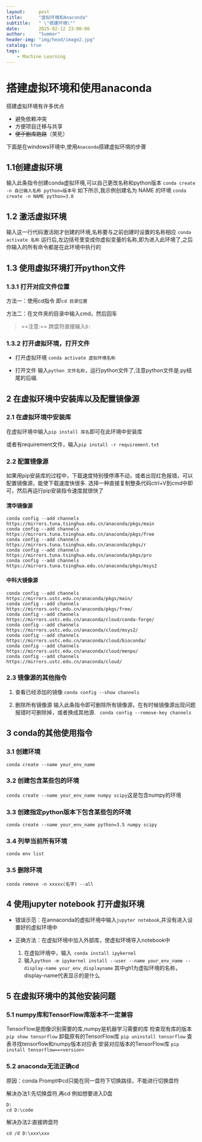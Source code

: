 ```yaml
---
layout:     post
title:      "虚拟环境和Anaconda"
subtitle:   " \"搭建环境\""
date:       2025-02-12 23:00:00
author:     "Summer"
header-img: "img/head/image2.jpg"
catalog: true
tags:
    - Machine Learning
---
```

# 搭建虚拟环境和使用anaconda

搭建虚拟环境有许多优点
- 避免依赖冲突
- 方便项目迁移与共享
- ~~便于删库跑路~~（笑死）



下面是在windows环境中,使用`Anaconda`搭建虚拟环境的步骤

## 1.1创建虚拟环境
输入此条指令创建conda虚拟环境,可以自己更改名称和python版本
```conda create -n 自己输入名称 python=版本号```
如下所示,我示例创建名为 NAME 的环境
```conda create -n NAME python=3.8 ```

## 1.2 激活虚拟环境
输入这一行代码激活刚才创建的环境,名称要与之前创建时设置的名称相应
``` conda activate 名称 ```
运行后,左边括号里变成你虚拟变量的名称,即为进入此环境了,之后你输入的所有命令都是在此环境中执行的

## 1.3 使用虚拟环境打开python文件
### 1.3.1 打开对应文件位置
方法一：使用cd指令
即``` cd 目录位置  ```

方法二：在文件夹的目录中输入cmd，然后回车

> ==注意:==
跨盘符直接输入`D:`

### 1.3.2 打开虚拟环境，打开文件
- 打开虚拟环境 
    ``` conda activate 虚拟环境名称 ```

- 打开文件
    输入```python 文件名称```，运行python文件了,注意python文件是.py结尾的后缀.

## 2 在虚拟环境中安装库以及配置镜像源

### 2.1 在虚拟环境中安装库
在虚拟环境中输入```pip install 库名```即可在此环境中安装库

或者有requirement文件，输入``` pip install -r requirement.txt ```


### 2.2 配置镜像源
如果用pip安装库的过程中，下载速度特别慢停滞不动，或者出现红色报错，可以配置镜像源，能使下载速度快很多.
选择一种直接复制整条代码ctrl+V到cmd中即可，然后再运行pip安装指令速度就很快了

#### 清华镜像源
```
conda config --add channels  https://mirrors.tuna.tsinghua.edu.cn/anaconda/pkgs/main
conda config --add channels  https://mirrors.tuna.tsinghua.edu.cn/anaconda/pkgs/free
conda config --add channels  https://mirrors.tuna.tsinghua.edu.cn/anaconda/pkgs/r
conda config --add channels  https://mirrors.tuna.tsinghua.edu.cn/anaconda/pkgs/pro
conda config --add channels  https://mirrors.tuna.tsinghua.edu.cn/anaconda/pkgs/msys2 
```

#### 中科大镜像源
```
conda config --add channels https://mirrors.ustc.edu.cn/anaconda/pkgs/main/
conda config --add channels https://mirrors.ustc.edu.cn/anaconda/pkgs/free/
conda config --add channels https://mirrors.ustc.edu.cn/anaconda/cloud/conda-forge/
conda config --add channels https://mirrors.ustc.edu.cn/anaconda/cloud/msys2/
conda config --add channels https://mirrors.ustc.edu.cn/anaconda/cloud/bioconda/
conda config --add channels https://mirrors.ustc.edu.cn/anaconda/cloud/menpo/
conda config --add channels https://mirrors.ustc.edu.cn/anaconda/cloud/
```
### 2.3 镜像源的其他指令
1. 查看已经添加的镜像
```conda config --show channels```

2. 删除所有镜像源
输入此条指令即可删除所有镜像源，在有时候镜像源出现问题报错时可删除掉，或者换成其他源.
``` conda config --remove-key channels```

## 3 conda的其他使用指令
### 3.1 创建环境
`conda create --name your_env_name`

### 3.2 创建包含某些包的环境
```conda create --name your_env_name numpy scipy```这是包含numpy的环境

### 3.3 创建指定python版本下包含某些包的环境
`conda create --name your_env_name python=3.5 numpy scipy`

### 3.4 列举当前所有环境
`conda env list`

### 3.5 删除环境

`conda remove -n xxxxx(名字) --all`


## 4 使用jupyter notebook 打开虚拟环境

- 错误示范：在annaconda的虚拟环境中输入```jupyter notebook```,并没有进入设置好的虚拟环境中

- 正确方法：在虚拟环境中加入外部库，使虚拟环境导入notebook中
    1. 在虚拟环境中，输入``` conda install ipykernel```
    2. 输入```python -m ipykernel install --user --name your_env_name --display-name your_env_displayname```
    其中gh1为虚拟环境的名称，display-name代表显示的是什么


## 5 在虚拟环境中的其他安装问题
### 5.1 numpy库和TensorFlow库版本不一定兼容
TensorFlow是图像识别需要的库,numpy是机器学习需要的库
检查现有库的版本 `pip show tensorflow`
卸载原有的TensorFlow库 `pip uninstall tensorflow`
查表寻找tensorflow和numpy版本对应表
安装对应版本的TensorFlow库 `pip install tensorflow==<version>`

### 5.2 anaconda无法正确cd

原因：conda Prompt中cd只能在同一盘符下切换路径，不能进行切换盘符

解决办法1:先切换盘符,再cd
例如想要进入D盘

```
D:
cd D:\code
```
解决办法2:直接跨盘符
```
cd /d D:\xxx\xxx
```

